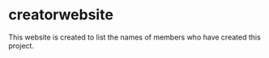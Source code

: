 # creatorwebsite
This website is created to list the names of members who have created this project.
